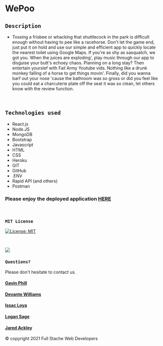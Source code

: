 # WePoo

## `Description`

* Tossing a frisbee or whacking that shuttlecock in the park is difficult enough without having to pee like a racehorse. Don't let the game end, just put it on hold and use our simple and efficient app to quickly locate the nearest toilet using Google Maps. If you're as shy as sasquatch, we got you. When the juices are exploding', play music through our app to disguise your butt's echoey chaos. Planning on a long stay? Then entertain yourslef with Fail Army Youtube vids. Nothing like a drunk monkey falling of a horse to get things movin'. Finally, did you wanna barf out your nose 'cause the bathroom was so gross or did you feel like you could eat a charcuterie plate off the seat it was so clean, let others know with the review function.
<br>

## `Technologies used`

* React.js
* Node.JS
* MongoDB
* Bootstrap
* Javascript
* HTML
* CSS
* Heroku
* GIT
* GitHub
* .ENV
* Rapid API (and others)
* Postman


### Please enjoy the deployed application [HERE](https://wepoo-app.herokuapp.com/)
<br>

### `MIT License`
[![License: MIT](https://img.shields.io/badge/License-MIT-yellow.svg)](https://opensource.org/licenses/MIT)

<br>

![](https://github.com/carpegavin/WePoo/blob/main/client/public/assets/gif.gif?raw=true)


### `Questions?`
Please don't hesitate to contact us.

#### [Gavin Phill](https://github.com/carpegavin)
#### [Devante Williams](https://github.com/Devante05)
#### [Issac Loya](https://github.com/misterloya)
#### [Logan Sage](https://github.com/sagelogan)
#### [Jared Ackley](https://github.com/jrod3323)

© copyright 2021 Full Stache Web Developers
